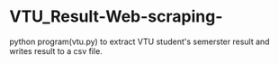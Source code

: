 # VTU_Result-Web-scraping-
python program(vtu.py) to extract VTU student's semerster result and writes result to a csv file.

